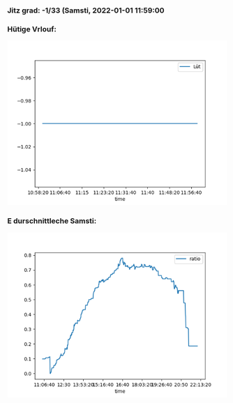 ### Jitz grad: -1/33 (Samsti, 2022-01-01 11:59:00

### Hütige Vrlouf:
![Graph](Today.png)

### E durschnittleche Samsti:
![Graph](Samsti.png)